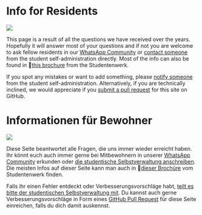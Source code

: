 <!-- English -->
# Info for Residents
![](/img/entrance.webp)

This page is a result of all the questions we have received over the years. Hopefully it will answer most of your questions and if not you are welcome to ask fellow residents in our [WhatsApp Community](#e-community) or [contact someone](/en/index.html#contact) from the student self-administration directly. Most of the info can also be found in 📁[this brochure](https://www.studentenwerk-muenchen.de/fileadmin/studentenwerk-muenchen/bereiche/wohnen/wohnheime/Broschueren/Josef-Wirth-Weg_Brosch%C3%BCre_englisch.pdf) from the Studentenwerk.

If you spot any mistakes or want to add something, please [notify someone](/en/index.html#contact) from the student self-administration. Alternatively, if you are technically inclined, we would appreciate if you [submit a pull request](https://github.com/Haussprecher-JWW19/jww19-website/pulls) for this site on GitHub. 

<!-- Deutsch -->
# Informationen für Bewohner
![](/img/entrance.webp)

Diese Seite beantwortet alle Fragen, die uns immer wieder erreicht haben. Ihr könnt euch auch immer gerne bei Mitbewohnern in unserer [WhatsApp Community](#e-community) erkunden oder [die studentische Selbstverwaltung anschreiben](/de/index.html#contact). Die meisten Infos auf dieser Seite kann man auch in 📁[dieser Brochüre](https://www.studentenwerk-muenchen.de/fileadmin/studentenwerk-muenchen/bereiche/wohnen/wohnheime/Broschueren/Josef-Wirth-Weg_Brosch%C3%BCre_deutsch.pdf) vom Studentenwerk finden.

Falls ihr einen Fehler entdeckt oder Verbesserungsvorschläge habt, [teilt es bitte der studentischen Selbstverwaltung mit](/de/index.html#contact). Du kannst auch gerne Verbesserungsvorschläge in Form eines [GitHub Pull Request](https://github.com/Haussprecher-JWW19/jww19-website/pulls) für diese Seite einreichen, falls du dich damit auskennst.
